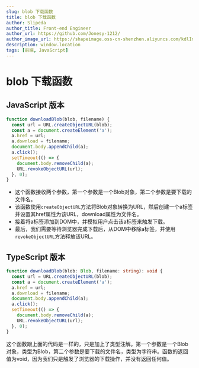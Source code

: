 ```yaml
---
slug: blob 下载函数
title: blob 下载函数
author: Slipeda
author_title: Front-end Engineer
author_url: https://github.com/Jonesy-1212/
author_image_url: https://shapeimage.oss-cn-shenzhen.aliyuncs.com/kdlImage/7e603d7eaa7741cdaf540ab85e900876-logo.jpg
description: window.location
tags: [前端, JavaScript]
---
```


<!-- truncate -->

# blob 下载函数

## JavaScript 版本

```js
function downloadBlob(blob, filename) {
  const url = URL.createObjectURL(blob);
  const a = document.createElement('a');
  a.href = url;
  a.download = filename;
  document.body.appendChild(a);
  a.click();
  setTimeout(() => {
    document.body.removeChild(a);
    URL.revokeObjectURL(url);
  }, 0);
}
```

- 这个函数接收两个参数，第一个参数是一个Blob对象，第二个参数是要下载的文件名。
- 该函数使用`createObjectURL`方法将Blob对象转换为URL，然后创建一个a标签并设置其href属性为该URL，download属性为文件名。
- 接着将a标签添加到DOM中，并模拟用户点击该a标签来触发下载。
- 最后，我们需要等待浏览器完成下载后，从DOM中移除a标签，并使用`revokeObjectURL`方法释放该URL。

## TypeScript 版本

```ts
function downloadBlob(blob: Blob, filename: string): void {
  const url = URL.createObjectURL(blob);
  const a = document.createElement('a');
  a.href = url;
  a.download = filename;
  document.body.appendChild(a);
  a.click();
  setTimeout(() => {
    document.body.removeChild(a);
    URL.revokeObjectURL(url);
  }, 0);
}
```

这个函数跟上面的代码是一样的，只是加上了类型注解。第一个参数是一个Blob对象，类型为Blob，第二个参数是要下载的文件名，类型为字符串。函数的返回值为void，因为我们只是触发了浏览器的下载操作，并没有返回任何值。